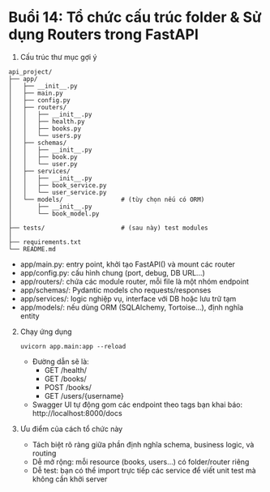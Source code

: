 # Buổi 14: Tổ chức cấu trúc folder & Sử dụng Routers trong FastAPI
1. Cấu trúc thư mục gợi ý
```
api_project/
├── app/
│   ├── __init__.py
│   ├── main.py
│   ├── config.py
│   ├── routers/
│   │   ├── __init__.py
│   │   ├── health.py
│   │   ├── books.py
│   │   └── users.py
│   ├── schemas/
│   │   ├── __init__.py
│   │   ├── book.py
│   │   └── user.py
│   ├── services/
│   │   ├── __init__.py
│   │   ├── book_service.py
│   │   └── user_service.py
│   └── models/                # (tùy chọn nếu có ORM)
│       ├── __init__.py
│       └── book_model.py
│
├── tests/                     # (sau này) test modules
│
├── requirements.txt
└── README.md
```
- app/main.py: entry point, khởi tạo FastAPI() và mount các router
- app/config.py: cấu hình chung (port, debug, DB URL…)
- app/routers/: chứa các module router, mỗi file là một nhóm endpoint
- app/schemas/: Pydantic models cho requests/responses
- app/services/: logic nghiệp vụ, interface với DB hoặc lưu trữ tạm
- app/models/: nếu dùng ORM (SQLAlchemy, Tortoise…), định nghĩa entity

2. Chạy ứng dụng
    ```
    uvicorn app.main:app --reload
    ```
    - Đường dẫn sẽ là:
        - GET /health/
        - GET /books/
        - POST /books/
        - GET /users/{username}
    - Swagger UI tự động gom các endpoint theo tags bạn khai báo:
        http://localhost:8000/docs

3. Ưu điểm của cách tổ chức này
    - Tách biệt rõ ràng giữa phần định nghĩa schema, business logic, và routing
    - Dễ mở rộng: mỗi resource (books, users…) có folder/router riêng
    - Dễ test: bạn có thể import trực tiếp các service để viết unit test mà không cần khởi server